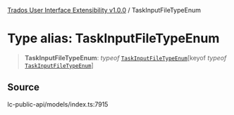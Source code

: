 [Trados User Interface Extensibility v1.0.0](../wiki/globals) / TaskInputFileTypeEnum

# Type alias: TaskInputFileTypeEnum

> **TaskInputFileTypeEnum**: *typeof* [`TaskInputFileTypeEnum`](../wiki/Variable.TaskInputFileTypeEnum)\[keyof *typeof* [`TaskInputFileTypeEnum`](../wiki/Variable.TaskInputFileTypeEnum)\]

## Source

lc-public-api/models/index.ts:7915
